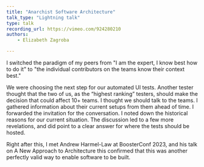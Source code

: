 ```yaml
---
title: "Anarchist Software Architecture"
talk_type: "Lightning talk"
type: talk
recording_url: https://vimeo.com/924280210
authors:
    - Elizabeth Zagroba

---
```

I switched the paradigm of my peers from "I am the expert, I know best how to do it" to "the individual contributors on the teams know their context best." 

We were choosing the next step for our automated UI tests. Another tester thought that the two of us, as the “highest ranking” testers, should make the decision that could affect 10+ teams. I thought we should talk to the teams. I gathered information about their current setups from them ahead of time. I forwarded the invitation for the conversation. I noted down the historical reasons for our current situation. The discussion led to a few more revelations, and did point to a clear answer for where the tests should be hosted. 

Right after this, I met Andrew Harmel-Law at BoosterConf 2023, and his talk on A New Approach to Architecture this confirmed that this was another perfectly valid way to enable software to be built. 
